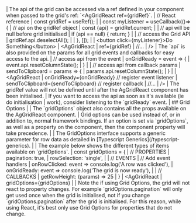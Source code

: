 <framework-specific-section frameworks="react">
| The api of the grid can be accessed via a ref defined in your component when passed to the grid's ref: `&lt;AgGridReact ref={gridRef}`.
</framework-specific-section>

<framework-specific-section frameworks="react">
<snippet transform={false} language="jsx">
| // React reference
| const gridRef = useRef();
|
| const myListener = useCallback(()=> {
|     // api on the gridRef object
|     const {api} = gridRef.current;
|
|     // api will be null before grid initialised
|     if (api == null) { return; }
|
|     // access the Grid API
|     gridRef.api.deselectAll();
|
| }, []);
|
| &lt;button click={myListener}>Do Something&lt;/button>
| &lt;AgGridReact
|     ref={gridRef}
|     //...
| />
</snippet>
</framework-specific-section>

<framework-specific-section frameworks="react">
| The `api` is also provided on the params for all grid events and callbacks for easy access to the api.
</framework-specific-section>

<framework-specific-section frameworks="react">
<snippet transform={false} language="jsx">
| // access api from the event
| onGridReady = event => {
|     event.api.resetColumnState();
| }
|
| // access api from callback params
| sendToClipboard = params => {
|     params.api.resetColumnState();
| }
|
| &lt;AgGridReact
|     onGridReady={onGridReady} // register event listener
|     sendToClipboard={sendToClipboard} // register callback
|     //...
| />
</snippet>
</framework-specific-section>

<framework-specific-section frameworks="react">
<note>
| The gridRef value will not be defined until after the AgGridReact component has been initialised.
| If you want to access the api as soon as it's available (ie do initialisation
| work), consider listening to the `gridReady` event.
</note>
</framework-specific-section>

<framework-specific-section frameworks="react">
| ## Grid Options
|
| The `gridOptions` object also contains all the props available on the AgGridReact component.
| Grid options can be used instead of, or in addition to, normal framework bindings. If an option is set via `gridOptions`, as well as a property on the component, then the component property will take precedence.
|
| The GridOptions interface supports a generic parameter for row data as detailed in [Typescript Generics](/typescript-generics).
|
| The example below shows the different types of items available on `gridOptions`.
</framework-specific-section>

<framework-specific-section frameworks="react">
<snippet transform={false} language="jsx">
| const gridOptions = {
|     // PROPERTIES
|     pagination: true,
|     rowSelection: 'single',
|
|     // EVENTS
|     // Add event handlers
|     onRowClicked: event => console.log('A row was clicked'),
|     onGridReady: event => console.log('The grid is now ready'),
|
|     // CALLBACKS
|     getRowHeight: (params) => 25
| }
| &lt;AgGridReact
|     gridOptions={gridOptions}
|
</snippet>
</framework-specific-section>

<framework-specific-section frameworks="react">
| Note the if using Grid Options, the grid will not react to property changes. For example `gridOptions.pagination` will only get used once when the grid is initialised, not if you change `gridOptions.pagination` after the grid is initialised. For this reason, while using React, it's best only use Grid Options for properties that do not change.
</framework-specific-section>
